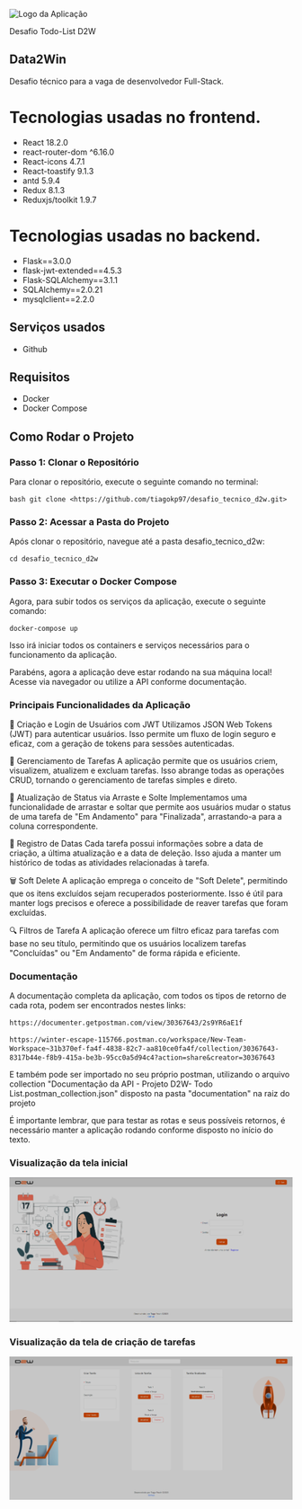 ![Logo da Aplicação](https://data2win.com.br/wp-content/themes/visualy/assets/img/Logotipo.png)


Desafio Todo-List D2W
## Data2Win
Desafio técnico para a vaga de desenvolvedor Full-Stack.


# Tecnologias usadas no frontend.

* React 18.2.0
* react-router-dom ^6.16.0
* React-icons 4.7.1
* React-toastify 9.1.3
* antd 5.9.4
* Redux 8.1.3
* Reduxjs/toolkit 1.9.7

# Tecnologias usadas no backend.
* Flask==3.0.0
* flask-jwt-extended==4.5.3
* Flask-SQLAlchemy==3.1.1
* SQLAlchemy==2.0.21
* mysqlclient==2.2.0

## Serviços usados

* Github

## Requisitos
- Docker
- Docker Compose

## Como Rodar o Projeto

### Passo 1: Clonar o Repositório

Para clonar o repositório, execute o seguinte comando no terminal:

```
bash git clone <https://github.com/tiagokp97/desafio_tecnico_d2w.git>
```

### Passo 2: Acessar a Pasta do Projeto

Após clonar o repositório, navegue até a pasta desafio_tecnico_d2w:

```
cd desafio_tecnico_d2w
```

### Passo 3: Executar o Docker Compose

Agora, para subir todos os serviços da aplicação, execute o seguinte comando:

```
docker-compose up
```

Isso irá iniciar todos os containers e serviços necessários para o funcionamento da aplicação.

Parabéns, agora a aplicação deve estar rodando na sua máquina local! Acesse via navegador ou utilize a API conforme documentação.


###  Principais Funcionalidades da Aplicação
🔐 Criação e Login de Usuários com JWT
Utilizamos JSON Web Tokens (JWT) para autenticar usuários. Isso permite um fluxo de login seguro e eficaz, com a geração de tokens para sessões autenticadas.

📝 Gerenciamento de Tarefas
A aplicação permite que os usuários criem, visualizem, atualizem e excluam tarefas. Isso abrange todas as operações CRUD, tornando o gerenciamento de tarefas simples e direto.

🔄 Atualização de Status via Arraste e Solte
Implementamos uma funcionalidade de arrastar e soltar que permite aos usuários mudar o status de uma tarefa de "Em Andamento" para "Finalizada", arrastando-a para a coluna correspondente.

📅 Registro de Datas
Cada tarefa possui informações sobre a data de criação, a última atualização e a data de deleção. Isso ajuda a manter um histórico de todas as atividades relacionadas à tarefa.

🗑️ Soft Delete
A aplicação emprega o conceito de "Soft Delete", permitindo que os itens excluídos sejam recuperados posteriormente. Isso é útil para manter logs precisos e oferece a possibilidade de reaver tarefas que foram excluídas.

🔍 Filtros de Tarefa
A aplicação oferece um filtro eficaz para tarefas com base no seu título, permitindo que os usuários localizem tarefas "Concluídas" ou "Em Andamento" de forma rápida e eficiente.

### Documentação

A documentação completa da aplicação, com todos os tipos de retorno de cada rota, podem ser encontrados nestes links:
```
https://documenter.getpostman.com/view/30367643/2s9YR6aE1f
```

```
https://winter-escape-115766.postman.co/workspace/New-Team-Workspace~31b370ef-fa4f-4838-82c7-aa810ce0fa4f/collection/30367643-8317b44e-f8b9-415a-be3b-95cc0a5d94c4?action=share&creator=30367643
```

E também pode ser importado no seu próprio postman, utilizando o arquivo collection "Documentação da API - Projeto D2W- Todo List.postman_collection.json" disposto na pasta "documentation" na raiz do projeto

É importante lembrar, que para testar as rotas e seus possíveis retornos, é necessário manter a aplicação rodando conforme disposto no início do texto.

### Visualização da tela inicial
![Preview da Documentação](./images_documentation/preview_login.png)

### Visualização da tela de criação de tarefas
![Preview da Documentação](./images_documentation/task_finished.png)



